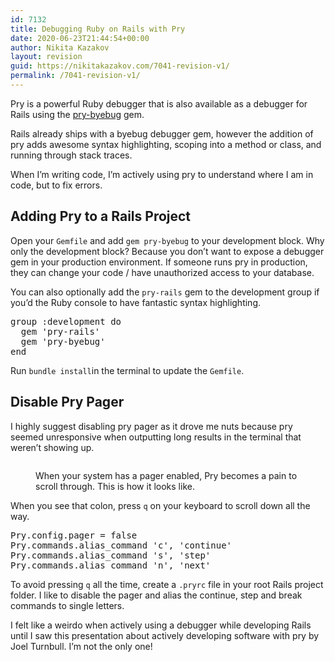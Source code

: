 ```yaml
---
id: 7132
title: Debugging Ruby on Rails with Pry
date: 2020-06-23T21:44:54+00:00
author: Nikita Kazakov
layout: revision
guid: https://nikitakazakov.com/7041-revision-v1/
permalink: /7041-revision-v1/
---
```

Pry is a powerful Ruby debugger that is also available as a debugger for Rails using the [pry-byebug](https://github.com/deivid-rodriguez/pry-byebug) gem.

Rails already ships with a byebug debugger gem, however the addition of pry adds awesome syntax highlighting, scoping into a method or class, and running through stack traces.

When I&#8217;m writing code, I&#8217;m actively using pry to understand where I am in code, but to fix errors.

## Adding Pry to a Rails Project

Open your `Gemfile` and add `gem pry-byebug` to your development block. Why only the development block? Because you don&#8217;t want to expose a debugger gem in your production environment. If someone runs pry in production, they can change your code / have unauthorized access to your database.

You can also optionally add the `pry-rails` gem to the development group if you&#8217;d the Ruby console to have fantastic syntax highlighting.

<pre class="EnlighterJSRAW" data-enlighter-language="ruby" data-enlighter-theme="" data-enlighter-highlight="" data-enlighter-linenumbers="" data-enlighter-lineoffset="" data-enlighter-title="" data-enlighter-group="">group :development do
  gem 'pry-rails'
  gem 'pry-byebug'
end</pre>

Run `bundle install`in the terminal to update the `Gemfile`.

## Disable Pry Pager

I highly suggest disabling pry pager as it drove me nuts because pry seemed unresponsive when outputting long results in the terminal that weren&#8217;t showing up.<figure class="wp-block-image size-large">

<img src="https://nikitakazakov.com/wp-content/uploads/2020/05/May-10-2020-pry-paging-pain.gif" alt="" class="wp-image-7086" /> <figcaption>When your system has a pager enabled, Pry becomes a pain to scroll through. This is how it looks like.</figcaption></figure> 

When you see that colon, press `q` on your keyboard to scroll down all the way.

<pre class="EnlighterJSRAW" data-enlighter-language="generic" data-enlighter-theme="" data-enlighter-highlight="" data-enlighter-linenumbers="" data-enlighter-lineoffset="" data-enlighter-title="" data-enlighter-group="">Pry.config.pager = false
Pry.commands.alias_command 'c', 'continue'
Pry.commands.alias_command 's', 'step'
Pry.commands.alias_command 'n', 'next'</pre>

To avoid pressing `q` all the time, create a `.pryrc` file in your root Rails project folder. I like to disable the pager and alias the continue, step and break commands to single letters.

I felt like a weirdo when actively using a debugger while developing Rails until I saw this presentation about actively developing software with pry by Joel Turnbull. I&#8217;m not the only one!<figure class="wp-block-embed-youtube wp-block-embed is-type-video is-provider-youtube wp-embed-aspect-16-9 wp-has-aspect-ratio">

<div class="wp-block-embed__wrapper">
  <div class="ast-oembed-container">
  </div>
</div></figure>